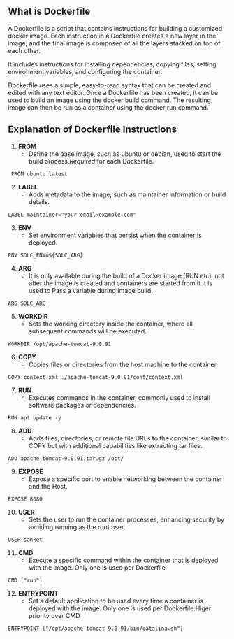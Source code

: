 ## What is Dockerfile
A Dockerfile is a script that contains instructions for building a customized docker image. Each instruction 
in a Dockerfile creates a new layer in the image, and the final image is composed of all the layers stacked 
on top of each other.

It includes instructions for installing dependencies, copying files, setting environment variables, and 
configuring the container.

Dockerfile uses a simple, easy-to-read syntax that can be created and edited with any text editor. Once a 
Dockerfile has been created, it can be used to build an image using the docker build command. The resulting 
image can then be run as a container using the docker run command.

## Explanation of Dockerfile Instructions

1. **FROM**
    - Define the base image, such as ubuntu or debian, used to start the build process.*Required* for each Dockerfile.
```
 FROM ubuntu:latest
```
2. **LABEL**
    - Adds metadata to the image, such as maintainer information or build details.
```
LABEL maintainer="your-email@example.com"
```
3. **ENV**
    - Set environment variables that persist when the container is deployed.
```
ENV SDLC_ENV=${SDLC_ARG}
```
4. **ARG**
    - It is only available during the build of a Docker image (RUN etc), not after the image is created and containers are started from it.It is used to Pass a variable during Image build.
```
ARG SDLC_ARG
```
5. **WORKDIR**
    - Sets the working directory inside the container, where all subsequent commands will be executed.
```
WORKDIR /opt/apache-tomcat-9.0.91
```
6. **COPY**
    - Copies files or directories from the host machine to the container.
```
COPY context.xml ./apache-tomcat-9.0.91/conf/context.xml
```
7. **RUN**
    - Executes commands in the container, commonly used to install software packages or dependencies.
```
RUN apt update -y
```
8. **ADD**
    - Adds files, directories, or remote file URLs to the container, similar to COPY but with additional capabilities like extracting tar files.
```
ADD apache-tomcat-9.0.91.tar.gz /opt/
```
9. **EXPOSE**
    - Expose a specific port to enable networking between the container and the Host.
```
EXPOSE 8080
```
10. **USER**
    - Sets the user to run the container processes, enhancing security by avoiding running as the root user.
```
USER sanket
```
11. **CMD**
    - Execute a specific command within the container that is deployed with the image. Only one is used per Dockerfile.
```
CMD ["run"]
```
12. **ENTRYPOINT**
    - Set a default application to be used every time a container is deployed with the image. Only one is used per Dockerfile.Higer priority over CMD
```
ENTRYPOINT ["/opt/apache-tomcat-9.0.91/bin/catalina.sh"]
```